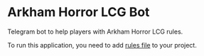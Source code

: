 # Arkham Horror LCG Bot

Telegram bot to help players with Arkham Horror LCG rules. 

To run this application, you need to add [rules file](https://github.com/Sarnetsky/arkham-cards-data/blob/master/rules/ru/rules.json) to your project.